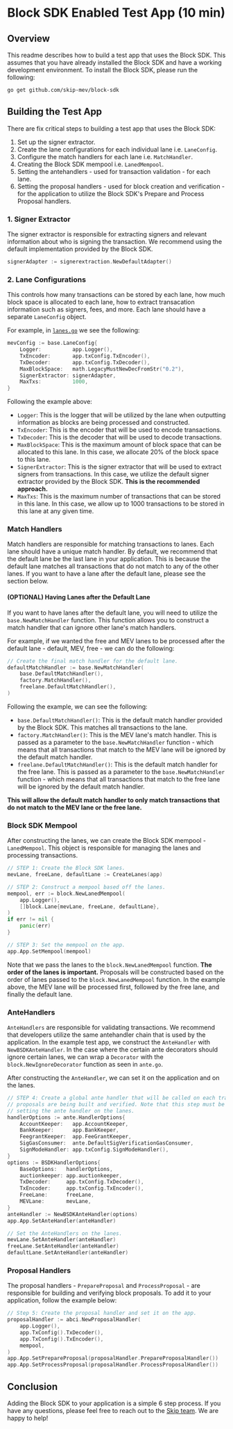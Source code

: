 # Block SDK Enabled Test App (10 min)

## Overview

This readme describes how to build a test app that uses the Block SDK. This assumes that you have already installed the Block SDK and have a working development environment. To install the Block SDK, please run the following:

```bash
go get github.com/skip-mev/block-sdk
```

## Building the Test App

There are fix critical steps to building a test app that uses the Block SDK:

1. Set up the signer extractor.
2. Create the lane configurations for each individual lane i.e. `LaneConfig`.
3. Configure the match handlers for each lane i.e. `MatchHandler`.
4. Creating the Block SDK mempool i.e. `LanedMempool`.
5. Setting the antehandlers - used for transaction validation - for each lane.
6. Setting the proposal handlers - used for block creation and verification - for the application to utilize the Block SDK's Prepare and Process Proposal handlers.

### 1. Signer Extractor

The signer extractor is responsible for extracting signers and relevant information about who is signing the transaction. We recommend using the default implementation provided by the Block SDK. 

```go
signerAdapter := signerextraction.NewDefaultAdapter()
```

### 2. Lane Configurations

This controls how many transactions can be stored by each lane, how much block space is allocated to each lane, how to extract transacation information such as signers, fees, and more. Each lane should have a separate `LaneConfig` object.

For example, in [`lanes.go`](./lanes.go) we see the following:

```go
mevConfig := base.LaneConfig{
	Logger:          app.Logger(),
	TxEncoder:       app.txConfig.TxEncoder(),
	TxDecoder:       app.txConfig.TxDecoder(),
	MaxBlockSpace:   math.LegacyMustNewDecFromStr("0.2"),
	SignerExtractor: signerAdapter,
	MaxTxs:          1000,
}
```

Following the example above:

* `Logger`: This is the logger that will be utilized by the lane when outputting information as blocks are being processed and constructed. 
* `TxEncoder`: This is the encoder that will be used to encode transactions.
* `TxDecoder`: This is the decoder that will be used to decode transactions.
* `MaxBlockSpace`: This is the maximum amount of block space that can be allocated to this lane. In this case, we allocate 20% of the block space to this lane.
* `SignerExtractor`: This is the signer extractor that will be used to extract signers from transactions. In this case, we utilize the default signer extractor provided by the Block SDK. **This is the recommended approach.**
* `MaxTxs`: This is the maximum number of transactions that can be stored in this lane. In this case, we allow up to 1000 transactions to be stored in this lane at any given time.

### Match Handlers

Match handlers are responsible for matching transactions to lanes. Each lane should have a unique match handler. By default, we recommend that the default lane be the last lane in your application. This is because the default lane matches all transactions that do not match to any of the other lanes. If you want to have a lane after the default lane, please see the section below.

#### (OPTIONAL) Having Lanes after the Default Lane

If you want to have lanes after the default lane, you will need to utilize the `base.NewMatchHandler` function. This function allows you to construct a match handler that can ignore other lane's match handlers.

For example, if we wanted the free and MEV lanes to be processed after the default lane - default, MEV, free - we can do the following:

```go
// Create the final match handler for the default lane.
defaultMatchHandler := base.NewMatchHandler(
	base.DefaultMatchHandler(),
	factory.MatchHandler(),
	freelane.DefaultMatchHandler(),
)
```

Following the example, we can see the following:

* `base.DefaultMatchHandler()`: This is the default match handler provided by the Block SDK. This matches all transactions to the lane.
* `factory.MatchHandler()`: This is the MEV lane's match handler. This is passed as a parameter to the `base.NewMatchHandler` function - which means that all transactions that match to the MEV lane will be ignored by the default match handler.
* `freelane.DefaultMatchHandler()`: This is the default match handler for the free lane. This is passed as a parameter to the `base.NewMatchHandler` function - which means that all transactions that match to the free lane will be ignored by the default match handler.

**This will allow the default match handler to only match transactions that do not match to the MEV lane or the free lane.**

### Block SDK Mempool

After constructing the lanes, we can create the Block SDK mempool - `LanedMempool`. This object is responsible for managing the lanes and processing transactions. 

```go
// STEP 1: Create the Block SDK lanes.
mevLane, freeLane, defaultLane := CreateLanes(app)

// STEP 2: Construct a mempool based off the lanes.
mempool, err := block.NewLanedMempool(
	app.Logger(),
	[]block.Lane{mevLane, freeLane, defaultLane},
)
if err != nil {
	panic(err)
}

// STEP 3: Set the mempool on the app.
app.App.SetMempool(mempool)
```

Note that we pass the lanes to the `block.NewLanedMempool` function. **The order of the lanes is important.** Proposals will be constructed based on the order of lanes passed to the `block.NewLanedMempool` function. In the example above, the MEV lane will be processed first, followed by the free lane, and finally the default lane.

### AnteHandlers

`AnteHandlers` are responsible for validating transactions. We recommend that developers utilize the same antehandler chain that is used by the application. In the example test app, we construct the `AnteHandler` with `NewBSDKAnteHandler`. In the case where the certain ante decorators should ignore certain lanes, we can wrap a `Decorator` with the `block.NewIgnoreDecorator` function as seen in `ante.go`.

After constructing the `AnteHandler`, we can set it on the application and on the lanes.

```go
// STEP 4: Create a global ante handler that will be called on each transaction when
// proposals are being built and verified. Note that this step must be done before
// setting the ante handler on the lanes.
handlerOptions := ante.HandlerOptions{
	AccountKeeper:   app.AccountKeeper,
	BankKeeper:      app.BankKeeper,
	FeegrantKeeper:  app.FeeGrantKeeper,
	SigGasConsumer:  ante.DefaultSigVerificationGasConsumer,
	SignModeHandler: app.txConfig.SignModeHandler(),
}
options := BSDKHandlerOptions{
	BaseOptions:   handlerOptions,
	auctionkeeper: app.auctionkeeper,
	TxDecoder:     app.txConfig.TxDecoder(),
	TxEncoder:     app.txConfig.TxEncoder(),
	FreeLane:      freeLane,
	MEVLane:       mevLane,
}
anteHandler := NewBSDKAnteHandler(options)
app.App.SetAnteHandler(anteHandler)

// Set the AnteHandlers on the lanes.
mevLane.SetAnteHandler(anteHandler)
freeLane.SetAnteHandler(anteHandler)
defaultLane.SetAnteHandler(anteHandler)
```

### Proposal Handlers

The proposal handlers - `PrepareProposal` and `ProcessProposal` - are responsible for building and verifying block proposals. To add it to your application, follow the example below:

```go
// Step 5: Create the proposal handler and set it on the app.
proposalHandler := abci.NewProposalHandler(
	app.Logger(),
	app.TxConfig().TxDecoder(),
	app.TxConfig().TxEncoder(),
	mempool,
)
app.App.SetPrepareProposal(proposalHandler.PrepareProposalHandler())
app.App.SetProcessProposal(proposalHandler.ProcessProposalHandler())
```

## Conclusion

Adding the Block SDK to your application is a simple 6 step process. If you have any questions, please feel free to reach out to the [Skip team](https://skip.money/contact). We are happy to help!
